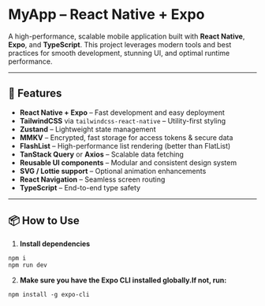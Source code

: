 # MyApp – React Native + Expo

A high-performance, scalable mobile application built with **React Native**, **Expo**, and **TypeScript**. This project leverages modern tools and best practices for smooth development, stunning UI, and optimal runtime performance.

---

## 🚀 Features

- **React Native + Expo** – Fast development and easy deployment
- **TailwindCSS** via `tailwindcss-react-native` – Utility-first styling
- **Zustand** – Lightweight state management
- **MMKV** – Encrypted, fast storage for access tokens & secure data
- **FlashList** – High-performance list rendering (better than FlatList)
- **TanStack Query** or **Axios** – Scalable data fetching
- **Reusable UI components** – Modular and consistent design system
- **SVG / Lottie support** – Optional animation enhancements
- **React Navigation** – Seamless screen routing
- **TypeScript** – End-to-end type safety

---

## 📦 How to Use

1. **Install dependencies**

```bash
npm i
npm run dev
```
2. **Make sure you have the Expo CLI installed globally.If not, run:**

```
npm install -g expo-cli

```
